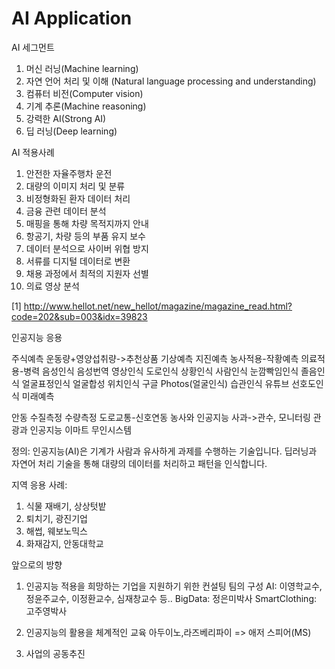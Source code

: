 # AI Application

AI 세그먼트
1. 머신 러닝(Machine learning)
2. 자연 언어 처리 및 이해 (Natural language processing and understanding)
3. 컴퓨터 비전(Computer vision)
4. 기계 추론(Machine reasoning)
5. 강력한 AI(Strong AI)
6. 딥 러닝(Deep learning)

AI 적용사례
1. 안전한 자율주행차 운전
2. 대량의 이미지 처리 및 분류
3. 비정형화된 환자 데이터 처리
4. 금융 관련 데이터 분석
5. 매핑을 통해 차량 목적지까지 안내
6. 항공기, 차량 등의 부품 유지 보수
7. 데이터 분석으로 사이버 위협 방지
8. 서류를 디지털 데이터로 변환
9. 채용 과정에서 최적의 지원자 선별
10. 의료 영상 분석

[1] http://www.hellot.net/new_hellot/magazine/magazine_read.html?code=202&sub=003&idx=39823

인공지능 응용

주식예측
운동량+영양섭취량->추천상품
기상예측
지진예측
농사적용-작황예측
의료적용-병력
음성인식
음성번역
영상인식
  도로인식
    상황인식
사람인식
  눈깜빡임인식
  졸음인식
  얼굴표정인식
얼굴합성
  위치인식
  구글 Photos(얼굴인식)
습관인식
  유튜브 선호도인식
미래예측

안동
수질측정
수량측정
도로교통-신호연동
농사와 인공지능
사과->관수, 모니터링
관광과 인공지능
이마트 무인시스템

정의:
인공지능(AI)은 기계가 사람과 유사하게 과제를 수행하는 기술입니다. 딥러닝과 자연어 처리 기술을 통해 대량의 데이터를 처리하고 패턴을 인식합니다.

지역 응용 사례:
1. 식물 재배기, 상상텃밭
2. 퇴치기, 광진기업
3. 해썹, 웨보노믹스
4. 화재감지, 안동대학교

앞으로의 방향
1. 인공지능 적용을 희망하는 기업을 지원하기 위한 컨설팅 팀의 구성
  AI: 이영학교수, 정윤주교수, 이정환교수, 심재창교수 등..
  BigData: 정은미박사
  SmartClothing: 고주영박사

2. 인공지능의 활용을 체계적인 교육
  아두이노,라즈베리파이 => 애저 스피어(MS)

3. 사업의 공동추진
